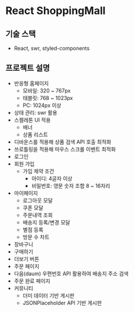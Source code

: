 # React ShoppingMall

## 기술 스택

- React, swr, styled-components

## 프로젝트 설명

- 반응형 홈페이지
  - 모바일: 320 ~ 767px
  - 태블릿: 768 ~ 1023px
  - PC: 1024px 이상
- 상태 관리: swr 활용
- 스켈레톤 UI 적용
  - 배너
  - 상품 리스트
- 디바운스를 적용해 상품 검색 API 호출 최적화
- 쓰로틀링을 적용해 마우스 스크롤 이벤트 최적화
- 로그인
- 회원 가입
  - 가입 제약 조건
    - 아이디: 4글자 이상
    - 비밀번호: 영문 숫자 조합 8 ~ 16자리
- 마이페이지
  - 로그아웃 모달
  - 쿠폰 모달
  - 주문내역 조회
  - 배송지 등록/변경 모달
  - 별점 등록
  - 방문 수 차트
- 장바구니
- 구매하기
- 더보기 버튼
- 주문 페이지
- 다음(daum) 우편번호 API 활용하여 배송지 주소 검색
- 주문 완료 페이지
- 커뮤니티
  - 더미 데이터 기반 게시판
  - JSONPlaceholder API 기반 게시판
